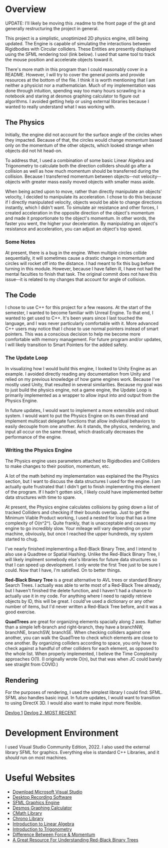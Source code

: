 # Overview

UPDATE: I'll likely be moving this .readme to the front page of the git and generally restructuring the project in general.

This project is a simplistic, unoptimized 2D physics engine, still  being updated. The Engine is capable of simulating the interactions between Rigidbodies with Circular colliders. These Entities are presently displayed using the SFML rendering tool (link below). I used that same tool to track the mouse position and accelerate objects toward it.

There's more math in this program than I could reasonably cover in a README. However, I will try to cover the general points and provide resources at the bottom of the file. I think it is worth mentioning that I am neither a physicist nor a mathematician. Much of my implementation was done through intuition, spending way too many hours scrawling in a notebook and staring at desmos graphing calculator to figure out algorithms. I avoided getting help or using external libraries because I wanted to really understand what I was working with.

## The Physics

Initially, the engine did not account for the surface angle of the circles when they impacted. Because of that, the circles would change momentum based only on the momentum of the other objects, which looked strange when objects did not hit head-on.

To address that, I used a combination of some basic Linear Algebra and Trigonometry to calculate both the direction colliders should go after a collision as well as how much momentum should be transferred during the collision. Because I transferred momentum between objects--not velocity--objects with greater mass easily moved objects with smaller mass aside.

When being acted upon to move, rather than directly manipulate an objects' velocity, I decided to manipulate its acceleration. I chose to do this because if I directly manipulated velocity, objects would be able to change directions instantly, which I didn't want. To simulate air resistance and other forces, I created acceleration in the opposite direction of the object's momentum and made it proportionate to the object's momentum. In other words, the faster you went, the higher your deceleration. By manipulating an object's resistance and acceleration, you can adjust an object's top speed.

### Some Notes
At present, there is a bug in the engine. When multiple circles collide sequentially, it will sometimes cause a drastic change in momentum and circles will rocket off into the distance. I had meant to fix this bug before turning in this module. However, because I have fallen ill, I have not had the mental faculties to finish that task. The original commit does not have this issue--it is related to my changes that account for angle of collision.

## The Code
I chose to use C++ for this project for a few reasons. At the start of the semester, I wanted to become familiar with Unreal Engine. To that end, I wanted to get used to C++. It's been years since I last touched the language, and I was never particularly comfortable with it. More advanced C++ users may notice that I chose to use normal pointers instead of smart pointers. This was a conscious decision to help me become more comfortable with memory management. For future program and/or updates, I will likely transition to Smart Pointers for the added safety.

### The Update Loop
In visualizing how I would build this engine, I looked to Unity Engine as an example. I avoided directly reading any documentation from Unity and relied on my previous knowledge of how game engines work. Because I've mostly used Unity, that resulted in several similarities. Because my goal was to just build the physics engine, not a game engine, the Update Loop is primarily implemented as a wrapper to allow input into and output from the Physics Engine.

In future updates, I would want to implement a more extensible and robust system. I would want to put the Physics Engine on its own thread and implement multicast delegate functions that allow individual behaviors to easily decouple from one another. As it stands, the physics, rendering, and input all occur on the same thread, which drastically decreases the performance of the engine.

### Writing the Physics Engine
The Physics engine uses parameters attached to Rigidbodies and Colliders to make changes to their position, momentum, etc.

A lot of the math behind my implementation was explained the the Physics section, but I want to discuss the data structures I used for the engine. I am actually quite frustrated that I didn't get to finish implementing this element of the program. If I hadn't gotten sick, I likely could have implemented better data structures with time to spare.

At present, the Physics engine calculates collisions by going down a list of tracked Colliders and checking if their bounds overlap. Just to get the Minimum Viable Product working, I used a nested for loop that has a time complexity of O(n^2^). Quite frankly, that is unacceptable and causes my engine to go incredibly slow. Your mileage will vary depending on your machine, obviously, but once I reached the upper hundreds, my system started to chug.

I've nearly finished implementing a Red-Black Binary Tree, and I intend to also use a Quadtree or Spatial Hashing. Unlike the Red-Black Binary Tree, I will likely implment somebody else's libraries for future data structures so that I can speed up development. I only wrote the first Tree just to be sure I could. Now that I have, I'm satisfied. On to better things.

**Red-Black Binary Tree** is a great alternative to AVL trees or standard Binary Search Trees. I actually was able to write most of a Red-Black Tree already, but I haven't finished the delete function, and I haven't had a chance to actually use it in my code. For anything where I need to rapidly retrieve objects by ID, this will be great. I could've used a dictionary or any other number of items, but I'd never written a Red-Black Tree before, and it was a good exercise.

**QuadTrees** are great for organizing elements spacially along 2 axes. Rather than a simple left-branch and right-branch, they have a branchNW, branchNE, branchSW, branchSE. When checking colliders against one another, you can walk the QuadTree to check which elements are close to one another. By organizing colliders according to space, you only have to check against a handful of other colliders for each element, as opposed to the whole list. When properly implemented, I believe the Time Complexity approaches O(1). (I originally wrote O(n), but that was when JC could barely see straight from COVID.)

## Rendering
For the purposes of rendering, I used the simplest library I could find: SFML. SFML also handles basic input. In future updates, I would want to transition to using DirectX 3D. I would also want to make input more flexible.



[Devlog 1](https://youtu.be/cmqum40pnyY)
[Devlog 2, MOST RECENT](https://youtu.be/q5J7m5Crb_g)

# Development Environment

I used Visual Studio Community Edition, 2022. I also used the external library SFML for graphics. Everything else is standard C++ Libraries, and it *should* run on most machines.

# Useful Websites

* [Download Microsoft Visual Studio](https://visualstudio.microsoft.com/)
* [Desktop Recording Software](https://obsproject.com/)
* [SFML Graphics Engine](https://www.sfml-dev.org/index.php)
* [Desmos Graphing Calculator](https://www.desmos.com/calculator)
* [CMath Library](https://cplusplus.com/reference/cmath/)
* [Chrono Library](https://cplusplus.com/reference/chrono/)
* [Introduction to Linear Algebra](https://math.mit.edu/~gs/linearalgebra/)
* [Introduction to Trigonometry](https://www.skillsyouneed.com/num/trigonometry.html)
* [Difference Between Force & Momentum](https://byjus.com/physics/difference-between-force-and-momentum/#:~:text=According%20to%20the%20second%20law,with%20the%20change%20in%20acceleration.)
* [A Great Resource For Understanding Red-Black Binary Trees](https://www.geeksforgeeks.org/red-black-tree-set-1-introduction-2/)